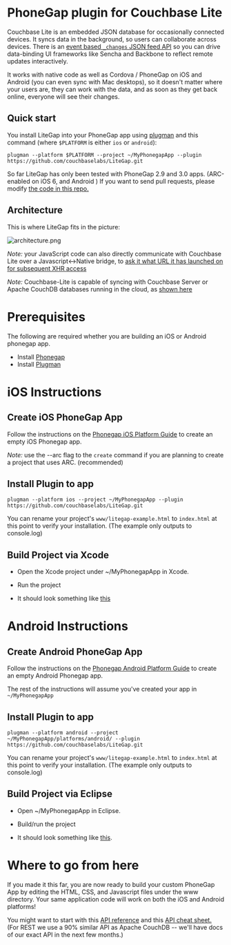 # PhoneGap plugin for Couchbase Lite

Couchbase Lite is an embedded JSON database for occasionally connected devices. It syncs data in the background, so users can collaborate across devices. There is an [event based `_changes` JSON feed API](http://guide.couchdb.org/draft/notifications.html) so you can drive data-binding UI frameworks like Sencha and Backbone to reflect remote updates interactively.

It works with native code as well as Cordova / PhoneGap on iOS and Android (you can even sync with Mac desktops), so it doesn't matter where your users are, they can work with the data, and as soon as they get back online, everyone will see their changes.

## Quick start

You install LiteGap into your PhoneGap app using [plugman](https://github.com/apache/cordova-plugman) and this command (where `$PLATFORM` is either `ios` or `android`):

```
plugman --platform $PLATFORM --project ~/MyPhonegapApp --plugin https://github.com/couchbaselabs/LiteGap.git
```

So far LiteGap has only been tested with PhoneGap 2.9 and 3.0 apps. (ARC-enabled on iOS 6, and Android ) If you want to send pull requests, please modify [the code in this repo.](https://github.com/couchbaselabs/couchbase-lite-phonegap-plugin-builder)

## Architecture

This is where LiteGap fits in the picture:

![architecture.png](http://cl.ly/image/3b15030Y3f0q/couchbase-lite-phonegap-plugin-android.png)

_Note:_ your JavaScript code can also directly communicate with Couchbase Lite over a Javascript<->Native bridge, to [ask it what URL it has launched on for subsequent XHR access](https://github.com/couchbaselabs/LiteGap/blob/master/www/litegap-example.html)

_Note:_ Couchbase-Lite is capable of syncing with Couchbase Server or Apache CouchDB databases running in the cloud, as [shown here](https://github.com/couchbase/couchbase-lite-android)

# Prerequisites

The following are required whether you are building an iOS or Android phonegap app.

* Install [Phonegap](http://phonegap.com/download/)
* Install [Plugman](https://github.com/apache/cordova-plugman)

# iOS Instructions

## Create iOS PhoneGap App

Follow the instructions on the [Phonegap iOS Platform Guide](http://docs.phonegap.com/en/2.9.0/guide_getting-started_ios_index.md.html#iOS%20Platform%20Guide) to create an empty iOS Phonegap app.

_Note:_ use the --arc flag to the `create` command if you are planning to create a project that uses ARC. (recommended)

## Install Plugin to app

```
plugman --platform ios --project ~/MyPhonegapApp --plugin https://github.com/couchbaselabs/LiteGap.git
```

You can rename your project's `www/litegap-example.html` to `index.html` at this point to verify your installation. (The example only outputs to console.log)

## Build Project via Xcode

* Open the Xcode project under ~/MyPhonegapApp in Xcode.

* Run the project

* It should look something like [this](http://cl.ly/image/3B2d243C003d/Screen%20Shot%202013-07-12%20at%202.15.53%20PM.png)

# Android Instructions

## Create Android PhoneGap App

Follow the instructions on the [Phonegap Android Platform Guide](http://docs.phonegap.com/en/2.9.0/guide_getting-started_android_index.md.html#Android%20Platform%20Guide) to create an empty Android Phonegap app.

The rest of the instructions will assume you've created your app in `~/MyPhonegapApp`

## Install Plugin to app

```
plugman --platform android --project ~/MyPhonegapApp/platforms/android/ --plugin https://github.com/couchbaselabs/LiteGap.git

```

You can rename your project's `www/litegap-example.html` to `index.html` at this point to verify your installation. (The example only outputs to console.log)

## Build Project via Eclipse

* Open ~/MyPhonegapApp in Eclipse.

* Build/run the project

* It should look something like [this](http://cl.ly/image/1O1v310s3Y3p/Screen%20Shot%202013-07-12%20at%2012.23.08%20PM.png).

# Where to go from here

If you made it this far, you are now ready to build your custom PhoneGap App by editing the HTML, CSS, and Javascript files under the www directory.  Your same application code will work on both the iOS and Android platforms!

You might want to start with this [API reference](https://github.com/couchbase/couchbase-lite-ios/wiki/Guide%3A-REST) and this [API cheat sheet.](http://docs.couchdb.org/en/latest/api/reference.html) (For REST we use a 90% similar API as Apache CouchDB -- we'll have docs of our exact API in the next few months.)
